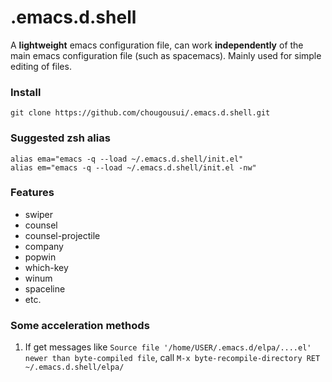 # .emacs.d.shell

A **lightweight** emacs configuration file,
can work **independently** of the main emacs configuration file (such as spacemacs).
Mainly used for simple editing of files.

### Install

```shell
git clone https://github.com/chougousui/.emacs.d.shell.git
```

### Suggested zsh alias

```
alias ema="emacs -q --load ~/.emacs.d.shell/init.el"
alias em="emacs -q --load ~/.emacs.d.shell/init.el -nw"
```

### Features

- swiper
- counsel
- counsel-projectile
- company
- popwin
- which-key
- winum
- spaceline
- etc.

### Some acceleration methods
1. If get messages like `Source file '/home/USER/.emacs.d/elpa/....el' newer than byte-compiled file`, call `M-x byte-recompile-directory RET ~/.emacs.d.shell/elpa/`
